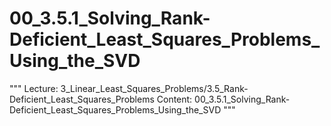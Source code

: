 # 00_3.5.1_Solving_Rank-Deficient_Least_Squares_Problems_Using_the_SVD

"""
Lecture: 3_Linear_Least_Squares_Problems/3.5_Rank-Deficient_Least_Squares_Problems
Content: 00_3.5.1_Solving_Rank-Deficient_Least_Squares_Problems_Using_the_SVD
"""

